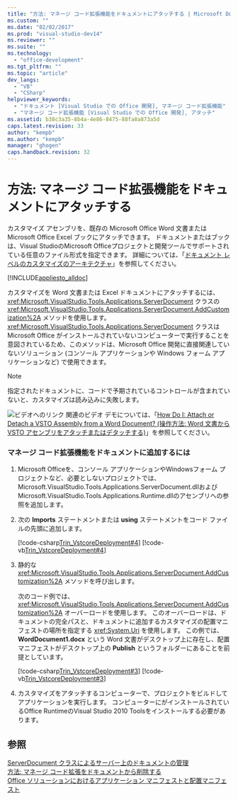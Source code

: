 ```yaml
---
title: "方法: マネージ コード拡張機能をドキュメントにアタッチする | Microsoft Docs"
ms.custom: ""
ms.date: "02/02/2017"
ms.prod: "visual-studio-dev14"
ms.reviewer: ""
ms.suite: ""
ms.technology: 
  - "office-development"
ms.tgt_pltfrm: ""
ms.topic: "article"
dev_langs: 
  - "VB"
  - "CSharp"
helpviewer_keywords: 
  - "ドキュメント [Visual Studio での Office 開発], マネージ コード拡張機能"
  - "マネージ コード拡張機能 [Visual Studio での Office 開発], アタッチ"
ms.assetid: b38c3a35-8b4a-4e86-8475-88fa8a873a5d
caps.latest.revision: 33
author: "kempb"
ms.author: "kempb"
manager: "ghogen"
caps.handback.revision: 32
---
```

# 方法: マネージ コード拡張機能をドキュメントにアタッチする
  カスタマイズ アセンブリを、既存の Microsoft Office Word 文書または Microsoft Office Excel ブックにアタッチできます。  ドキュメントまたはブックは、Visual StudioのMicrosoft Officeプロジェクトと開発ツールでサポートされている任意のファイル形式を指定できます。  詳細については、「[ドキュメント レベルのカスタマイズのアーキテクチャ](../vsto/architecture-of-document-level-customizations.md)」を参照してください。  
  
 [!INCLUDE[appliesto_alldoc](../vsto/includes/appliesto-alldoc-md.md)]  
  
 カスタマイズを Word 文書または Excel ドキュメントにアタッチするには、<xref:Microsoft.VisualStudio.Tools.Applications.ServerDocument> クラスの <xref:Microsoft.VisualStudio.Tools.Applications.ServerDocument.AddCustomization%2A> メソッドを使用します。  <xref:Microsoft.VisualStudio.Tools.Applications.ServerDocument> クラスは Microsoft Office がインストールされていないコンピューターで実行することを意図されているため、このメソッドは、Microsoft Office 開発に直接関連していないソリューション \(コンソール アプリケーションや Windows フォーム アプリケーションなど\) で使用できます。  
  
> [!NOTE]  
>  指定されたドキュメントに、コードで予期されているコントロールが含まれていないと、カスタマイズは読み込みに失敗します。  
  
 ![ビデオへのリンク](../vsto/media/playvideo.png "ビデオへのリンク") 関連のビデオ デモについては、「[How Do I: Attach or Detach a VSTO Assembly from a Word Document? \(操作方法: Word 文書から VSTO アセンブリをアタッチまたはデタッチする\)](http://go.microsoft.com/fwlink/?LinkId=136782)」を参照してください。  
  
### マネージ コード拡張機能をドキュメントに追加するには  
  
1.  Microsoft Officeを、コンソール アプリケーションやWindowsフォーム プロジェクトなど、必要としないプロジェクトでは、Microsoft.VisualStudio.Tools.Applications.ServerDocument.dllおよびMicrosoft.VisualStudio.Tools.Applications.Runtime.dllのアセンブリへの参照を追加します。  
  
2.  次の **Imports** ステートメントまたは **using** ステートメントをコード ファイルの先頭に追加します。  
  
     [!code-csharp[Trin_VstcoreDeployment#4](../snippets/csharp/VS_Snippets_OfficeSP/Trin_VstcoreDeployment/CS/Program.cs#4)]
     [!code-vb[Trin_VstcoreDeployment#4](../snippets/visualbasic/VS_Snippets_OfficeSP/Trin_VstcoreDeployment/VB/Program.vb#4)]  
  
3.  静的な <xref:Microsoft.VisualStudio.Tools.Applications.ServerDocument.AddCustomization%2A> メソッドを呼び出します。  
  
     次のコード例では、<xref:Microsoft.VisualStudio.Tools.Applications.ServerDocument.AddCustomization%2A> オーバーロードを使用します。  このオーバーロードは、ドキュメントの完全パスと、ドキュメントに追加するカスタマイズの配置マニフェストの場所を指定する <xref:System.Uri> を使用します。  この例では、**WordDocument1.docx** という Word 文書がデスクトップ上に存在し、配置マニフェストがデスクトップ上の **Publish** というフォルダーにあることを前提としています。  
  
     [!code-csharp[Trin_VstcoreDeployment#3](../snippets/csharp/VS_Snippets_OfficeSP/Trin_VstcoreDeployment/CS/Program.cs#3)]
     [!code-vb[Trin_VstcoreDeployment#3](../snippets/visualbasic/VS_Snippets_OfficeSP/Trin_VstcoreDeployment/VB/Program.vb#3)]  
  
4.  カスタマイズをアタッチするコンピューターで、プロジェクトをビルドしてアプリケーションを実行します。  コンピューターにがインストールされているOffice RuntimeのVisual Studio 2010 Toolsをインストールする必要があります。  
  
## 参照  
 [ServerDocument クラスによるサーバー上のドキュメントの管理](../vsto/managing-documents-on-a-server-by-using-the-serverdocument-class.md)   
 [方法: マネージ コード拡張をドキュメントから削除する](../vsto/how-to-remove-managed-code-extensions-from-documents.md)   
 [Office ソリューションにおけるアプリケーション マニフェストと配置マニフェスト](../vsto/application-and-deployment-manifests-in-office-solutions.md)  
  
  